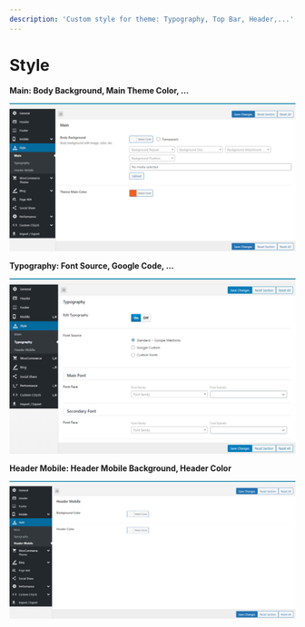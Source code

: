 ```yaml
---
description: 'Custom style for theme: Typography, Top Bar, Header,...'
---
```


# Style

**Main: Body Background, Main Theme Color, ...**

![](../.gitbook/assets/options-style1.png)

**Typography: Font Source, Google Code, ...**

![](../.gitbook/assets/options-style2.png)

**Header Mobile: Header Mobile Background, Header Color**

![](../.gitbook/assets/options-style3.png)
